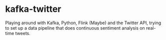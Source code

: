 # kafka-twitter

Playing around with Kafka, Python, Flink (Maybe) and the Twitter API, trying to set up a data pipeline that does continuous sentiment analysis on real-time tweets.